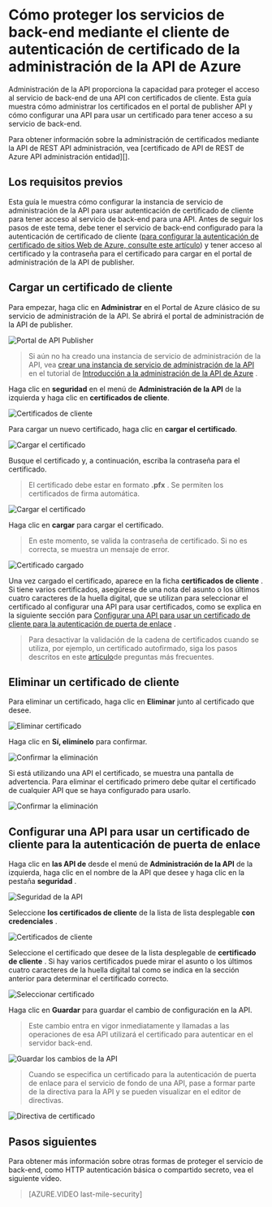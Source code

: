 <properties 
    pageTitle="Cómo proteger los servicios de back-end mediante el cliente de autenticación de certificado de la administración de la API de Azure" 
    description="Obtenga información sobre cómo proteger los servicios de back-end mediante la autenticación de certificado de cliente en la administración de la API de Azure." 
    services="api-management" 
    documentationCenter="" 
    authors="steved0x" 
    manager="erikre" 
    editor=""/>

<tags 
    ms.service="api-management" 
    ms.workload="mobile" 
    ms.tgt_pltfrm="na" 
    ms.devlang="na" 
    ms.topic="article" 
    ms.date="10/25/2016" 
    ms.author="sdanie"/>

# <a name="how-to-secure-back-end-services-using-client-certificate-authentication-in-azure-api-management"></a>Cómo proteger los servicios de back-end mediante el cliente de autenticación de certificado de la administración de la API de Azure

Administración de la API proporciona la capacidad para proteger el acceso al servicio de back-end de una API con certificados de cliente. Esta guía muestra cómo administrar los certificados en el portal de publisher API y cómo configurar una API para usar un certificado para tener acceso a su servicio de back-end.

Para obtener información sobre la administración de certificados mediante la API de REST API administración, vea [certificado de API de REST de Azure API administración entidad][].

## <a name="prerequisites"> </a>Los requisitos previos

Esta guía le muestra cómo configurar la instancia de servicio de administración de la API para usar autenticación de certificado de cliente para tener acceso al servicio de back-end para una API. Antes de seguir los pasos de este tema, debe tener el servicio de back-end configurado para la autenticación de certificado de cliente ([para configurar la autenticación de certificado de sitios Web de Azure, consulte este artículo][]) y tener acceso al certificado y la contraseña para el certificado para cargar en el portal de administración de la API de publisher.

## <a name="step1"> </a>Cargar un certificado de cliente

Para empezar, haga clic en **Administrar** en el Portal de Azure clásico de su servicio de administración de la API. Se abrirá el portal de administración de la API de publisher.

![Portal de API Publisher][api-management-management-console]

>Si aún no ha creado una instancia de servicio de administración de la API, vea [crear una instancia de servicio de administración de la API][] en el tutorial de [Introducción a la administración de la API de Azure][] .

Haga clic en **seguridad** en el menú de **Administración de la API** de la izquierda y haga clic en **certificados de cliente**.

![Certificados de cliente][api-management-security-client-certificates]

Para cargar un nuevo certificado, haga clic en **cargar el certificado**.

![Cargar el certificado][api-management-upload-certificate]

Busque el certificado y, a continuación, escriba la contraseña para el certificado.

>El certificado debe estar en formato **.pfx** . Se permiten los certificados de firma automática.

![Cargar el certificado][api-management-upload-certificate-form]

Haga clic en **cargar** para cargar el certificado.

>En este momento, se valida la contraseña de certificado. Si no es correcta, se muestra un mensaje de error.

![Certificado cargado][api-management-certificate-uploaded]

Una vez cargado el certificado, aparece en la ficha **certificados de cliente** . Si tiene varios certificados, asegúrese de una nota del asunto o los últimos cuatro caracteres de la huella digital, que se utilizan para seleccionar el certificado al configurar una API para usar certificados, como se explica en la siguiente sección para [Configurar una API para usar un certificado de cliente para la autenticación de puerta de enlace][] .

>Para desactivar la validación de la cadena de certificados cuando se utiliza, por ejemplo, un certificado autofirmado, siga los pasos descritos en este [artículo](api-management-faq.md#can-i-use-a-self-signed-ssl-certificate-for-a-back-end)de preguntas más frecuentes.

## <a name="step1a"> </a>Eliminar un certificado de cliente

Para eliminar un certificado, haga clic en **Eliminar** junto al certificado que desee.

![Eliminar certificado][api-management-certificate-delete]

Haga clic en **Sí, elimínelo** para confirmar.

![Confirmar la eliminación][api-management-confirm-delete]

Si está utilizando una API el certificado, se muestra una pantalla de advertencia. Para eliminar el certificado primero debe quitar el certificado de cualquier API que se haya configurado para usarlo.

![Confirmar la eliminación][api-management-confirm-delete-policy]

## <a name="step2"> </a>Configurar una API para usar un certificado de cliente para la autenticación de puerta de enlace

Haga clic en **las API de** desde el menú de **Administración de la API** de la izquierda, haga clic en el nombre de la API que desee y haga clic en la pestaña **seguridad** .

![Seguridad de la API][api-management-api-security]

Seleccione **los certificados de cliente** de la lista de lista desplegable **con credenciales** .

![Certificados de cliente][api-management-mutual-certificates]

Seleccione el certificado que desee de la lista desplegable de **certificado de cliente** . Si hay varios certificados puede mirar el asunto o los últimos cuatro caracteres de la huella digital tal como se indica en la sección anterior para determinar el certificado correcto.

![Seleccionar certificado][api-management-select-certificate]

Haga clic en **Guardar** para guardar el cambio de configuración en la API.

>Este cambio entra en vigor inmediatamente y llamadas a las operaciones de esa API utilizará el certificado para autenticar en el servidor back-end.

![Guardar los cambios de la API][api-management-save-api]

>Cuando se especifica un certificado para la autenticación de puerta de enlace para el servicio de fondo de una API, pase a formar parte de la directiva para la API y se pueden visualizar en el editor de directivas.

![Directiva de certificado][api-management-certificate-policy]

## <a name="next-steps"></a>Pasos siguientes

Para obtener más información sobre otras formas de proteger el servicio de back-end, como HTTP autenticación básica o compartido secreto, vea el siguiente vídeo.

> [AZURE.VIDEO last-mile-security]

[api-management-management-console]: ./media/api-management-howto-mutual-certificates/api-management-management-console.png
[api-management-security-client-certificates]: ./media/api-management-howto-mutual-certificates/api-management-security-client-certificates.png
[api-management-upload-certificate]: ./media/api-management-howto-mutual-certificates/api-management-upload-certificate.png
[api-management-upload-certificate-form]: ./media/api-management-howto-mutual-certificates/api-management-upload-certificate-form.png
[api-management-certificate-uploaded]: ./media/api-management-howto-mutual-certificates/api-management-certificate-uploaded.png
[api-management-api-security]: ./media/api-management-howto-mutual-certificates/api-management-api-security.png
[api-management-mutual-certificates]: ./media/api-management-howto-mutual-certificates/api-management-mutual-certificates.png
[api-management-select-certificate]: ./media/api-management-howto-mutual-certificates/api-management-select-certificate.png
[api-management-save-api]: ./media/api-management-howto-mutual-certificates/api-management-save-api.png
[api-management-certificate-policy]: ./media/api-management-howto-mutual-certificates/api-management-certificate-policy.png
[api-management-certificate-delete]: ./media/api-management-howto-mutual-certificates/api-management-certificate-delete.png
[api-management-confirm-delete]: ./media/api-management-howto-mutual-certificates/api-management-confirm-delete.png
[api-management-confirm-delete-policy]: ./media/api-management-howto-mutual-certificates/api-management-confirm-delete-policy.png



[How to add operations to an API]: api-management-howto-add-operations.md
[How to add and publish a product]: api-management-howto-add-products.md
[Monitoring and analytics]: ../api-management-monitoring.md
[Add APIs to a product]: api-management-howto-add-products.md#add-apis
[Publish a product]: api-management-howto-add-products.md#publish-product
[Introducción a la administración de la API de Azure]: api-management-get-started.md
[API Management policy reference]: api-management-policy-reference.md
[Caching policies]: api-management-policy-reference.md#caching-policies
[Crear una instancia de servicio de administración de la API]: api-management-get-started.md#create-service-instance

[Entidad de certificado de API de REST de administración de API de Azure]: http://msdn.microsoft.com/library/azure/dn783483.aspx
[WebApp-GraphAPI-DotNet]: https://github.com/AzureADSamples/WebApp-GraphAPI-DotNet
[Para configurar la autenticación de certificado de sitios Web de Azure, consulte este artículo]: https://azure.microsoft.com/en-us/documentation/articles/app-service-web-configure-tls-mutual-auth/

[Prerequisites]: #prerequisites
[Upload a client certificate]: #step1
[Delete a client certificate]: #step1a
[Configurar una API para usar un certificado de cliente para la autenticación de puerta de enlace]: #step2
[Test the configuration by calling an operation in the Developer Portal]: #step3
[Next steps]: #next-steps


 
